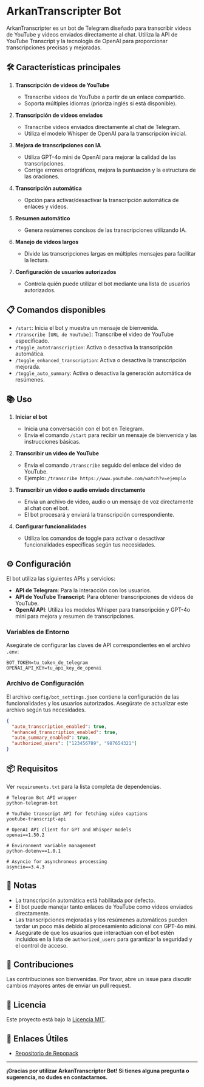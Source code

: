 # ArkanTranscripter Bot

ArkanTranscripter es un bot de Telegram diseñado para transcribir videos de YouTube y videos enviados directamente al chat. Utiliza la API de YouTube Transcript y la tecnología de OpenAI para proporcionar transcripciones precisas y mejoradas.

## 🛠️ Características principales

1. **Transcripción de videos de YouTube**

   - Transcribe videos de YouTube a partir de un enlace compartido.
   - Soporta múltiples idiomas (prioriza inglés si está disponible).

2. **Transcripción de videos enviados**

   - Transcribe videos enviados directamente al chat de Telegram.
   - Utiliza el modelo Whisper de OpenAI para la transcripción inicial.

3. **Mejora de transcripciones con IA**

   - Utiliza GPT-4o mini de OpenAI para mejorar la calidad de las transcripciones.
   - Corrige errores ortográficos, mejora la puntuación y la estructura de las oraciones.

4. **Transcripción automática**

   - Opción para activar/desactivar la transcripción automática de enlaces y videos.

5. **Resumen automático**

   - Genera resúmenes concisos de las transcripciones utilizando IA.

6. **Manejo de videos largos**

   - Divide las transcripciones largas en múltiples mensajes para facilitar la lectura.

7. **Configuración de usuarios autorizados**
   - Controla quién puede utilizar el bot mediante una lista de usuarios autorizados.

## 📋 Comandos disponibles

- `/start`: Inicia el bot y muestra un mensaje de bienvenida.
- `/transcribe [URL de YouTube]`: Transcribe el video de YouTube especificado.
- `/toggle_autotranscription`: Activa o desactiva la transcripción automática.
- `/toggle_enhanced_transcription`: Activa o desactiva la transcripción mejorada.
- `/toggle_auto_summary`: Activa o desactiva la generación automática de resúmenes.

## 📚 Uso

1. **Iniciar el bot**

   - Inicia una conversación con el bot en Telegram.
   - Envía el comando `/start` para recibir un mensaje de bienvenida y las instrucciones básicas.

2. **Transcribir un video de YouTube**

   - Envía el comando `/transcribe` seguido del enlace del video de YouTube.
   - Ejemplo: `/transcribe https://www.youtube.com/watch?v=ejemplo`

3. **Transcribir un video o audio enviado directamente**

   - Envía un archivo de video, audio o un mensaje de voz directamente al chat con el bot.
   - El bot procesará y enviará la transcripción correspondiente.

4. **Configurar funcionalidades**
   - Utiliza los comandos de toggle para activar o desactivar funcionalidades específicas según tus necesidades.

## ⚙️ Configuración

El bot utiliza las siguientes APIs y servicios:

- **API de Telegram**: Para la interacción con los usuarios.
- **API de YouTube Transcript**: Para obtener transcripciones de videos de YouTube.
- **OpenAI API**: Utiliza los modelos Whisper para transcripción y GPT-4o mini para mejora y resumen de transcripciones.

### Variables de Entorno

Asegúrate de configurar las claves de API correspondientes en el archivo `.env`:

```env
BOT_TOKEN=tu_token_de_telegram
OPENAI_API_KEY=tu_api_key_de_openai
```

### Archivo de Configuración

El archivo `config/bot_settings.json` contiene la configuración de las funcionalidades y los usuarios autorizados. Asegúrate de actualizar este archivo según tus necesidades.

```json
{
  "auto_transcription_enabled": true,
  "enhanced_transcription_enabled": true,
  "auto_summary_enabled": true,
  "authorized_users": ["123456789", "987654321"]
}
```

## 📦 Requisitos

Ver `requirements.txt` para la lista completa de dependencias.

```plaintext
# Telegram Bot API wrapper
python-telegram-bot

# YouTube transcript API for fetching video captions
youtube-transcript-api

# OpenAI API client for GPT and Whisper models
openai==1.50.2

# Environment variable management
python-dotenv==1.0.1

# Asyncio for asynchronous processing
asyncio==3.4.3
```

## 📝 Notas

- La transcripción automática está habilitada por defecto.
- El bot puede manejar tanto enlaces de YouTube como videos enviados directamente.
- Las transcripciones mejoradas y los resúmenes automáticos pueden tardar un poco más debido al procesamiento adicional con GPT-4o mini.
- Asegúrate de que los usuarios que interactúan con el bot estén incluidos en la lista de `authorized_users` para garantizar la seguridad y el control de acceso.

## 🤝 Contribuciones

Las contribuciones son bienvenidas. Por favor, abre un issue para discutir cambios mayores antes de enviar un pull request.

## 📄 Licencia

Este proyecto está bajo la [Licencia MIT](./LICENSE).

## 🔗 Enlaces Útiles

- [Repositorio de Repopack](https://github.com/yamadashy/repopack)

---

**¡Gracias por utilizar ArkanTranscripter Bot! Si tienes alguna pregunta o sugerencia, no dudes en contactarnos.**
